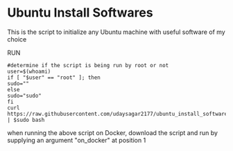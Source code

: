 # Ubuntu Install Softwares

This is the script to initialize any Ubuntu machine with useful software of my choice

RUN
```shell
#determine if the script is being run by root or not
user=$(whoami)
if [ "$user" == "root" ]; then
sudo=""
else
sudo="sudo"
fi
curl https://raw.githubusercontent.com/udaysagar2177/ubuntu_install_softwares/master/install_softwares.sh | $sudo bash
```

when running the above script on Docker, download the script and run by supplying an argument "on_docker" at position 1